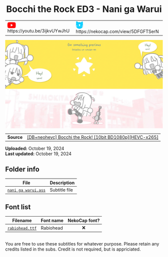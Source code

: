
<h1 align='center'>Bocchi the Rock ED3 - Nani ga Warui</h1>

<table align='center'>
    <tr>
        <td> <img src='../.img/youtube.svg' alt='YouTube' width=27 align='center'> &nbsp https://youtu.be/3ijkvUYwJhU </td>
        <td> <img src='../.img/nekocap.svg' alt='NekoCap' width=23 align='center'> &nbsp https://nekocap.com/view/5DFGFTSerN </td>
    </tr>
</table>

[![](./preview.webp)](https://www.youtube.com/watch?v=3ijkvUYwJhU&nekocap=5DFGFTSerN)

<table align='center'>
    <tr>
        <!-- Source -->
        <td><b>Source</b></td>
        <!--  [[DB+neohevc] Bocchi the Rock! [10bit BD1080p][HEVC-x265]](https://nyaa.si/view/1678808) -->
        <td><a href="https://nyaa.si/view/1678808">[DB+neohevc] Bocchi the Rock! [10bit BD1080p][HEVC-x265]</a></td>
    </tr>
</table>

**Uploaded:** October 19, 2024  
**Last updated:** October 19, 2024

<!-- Description goes here -->

## Folder info

| File | Description |
| ---- | ----------- |
[`nani ga warui.ass`](nani%20ga%20warui.ass) | Subtitle file |

## Font list

| Filename | Font name | NekoCap font? |
| ---- | ---- | :--: |
 [`rabiohead.ttf`](./fonts/rabiohead.ttf) | Rabiohead | ❌ |

<!-- Permissions -->
## 
You are free to use these subtitles for whatever purpose. Please retain any credits listed in the subs. Credit is not required, but is appriciated.

